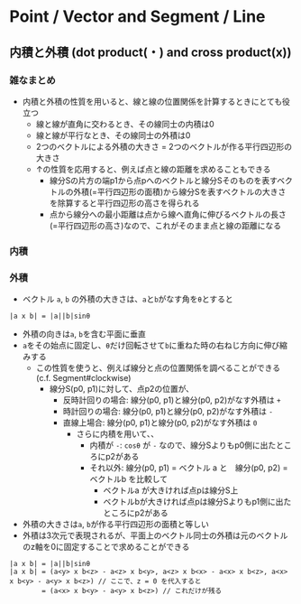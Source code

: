 # Point / Vector and Segment / Line

## 内積と外積 (dot product(・) and cross product(x))

### 雑なまとめ

- 内積と外積の性質を用いると、線と線の位置関係を計算するときにとても役立つ
  - 線と線が直角に交わるとき、その線同士の内積は0
  - 線と線が平行なとき、その線同士の外積は0
  - 2つのベクトルによる外積の大きさ = 2つのベクトルが作る平行四辺形の大きさ
  - ↑の性質を応用すると、例えば点と線の距離を求めることもできる
    - 線分Sの片方の端p1から点pへのベクトルと線分Sそのものを表すベクトルの外積(=平行四辺形の面積)から線分Sを表すベクトルの大きさを除算すると平行四辺形の高さを得られる
    - 点から線分への最小距離は点から線へ直角に伸びるベクトルの長さ(=平行四辺形の高さ)なので、これがそのまま点と線の距離になる

### 内積


### 外積

- ベクトル `a`, `b` の外積の大きさは、`a`と`b`がなす角を`θ`とすると

```
|a x b| = |a||b|sinθ
```

- 外積の向きは`a`, `b`を含む平面に垂直
- `a`をその始点に固定し、`θ`だけ回転させて`b`に重ねた時の右ねじ方向に伸び縮みする
  - この性質を使うと、例えば線分と点の位置関係を調べることができる (c.f. Segment#clockwise)
    - 線分S(p0, p1)に対して、点p2の位置が、
      - 反時計回りの場合: 線分(p0, p1)と線分(p0, p2)がなす外積は `+`
      - 時計回りの場合: 線分(p0, p1)と線分(p0, p2)がなす外積は `-`
      - 直線上場合: 線分(p0, p1)と線分(p0, p2)がなす外積は `0`
        - さらに内積を用いて、、
          - 内積が `-`: `cosθ` が `-` なので、線分Sよりもp0側に出たところにp2がある
          - それ以外: 線分(p0, p1) = ベクトル a と　線分(p0, p2) = ベクトルb を比較して
            - ベクトルa が大きければ点pは線分S上
            - ベクトルbが大きければ点pは線分Sよりもp1側に出たところにp2がある
- 外積の大きさは`a`, `b`が作る平行四辺形の面積と等しい
- 外積は3次元で表現されるが、平面上のベクトル同士の外積は元のベクトルのz軸を0に固定することで求めることができる

```
|a x b| = |a||b|sinθ
|a x b| = (a<y> x b<z> - a<z> x b<y>, a<z> x b<x> - a<x> x b<z>, a<x> x b<y> - a<y> x b<z>) // ここで、z = 0 を代入すると
        = (a<x> x b<y> - a<y> x b<z>) // これだけが残る
```